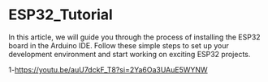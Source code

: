 # ESP32_Tutorial
In this article, we will guide you through the process of installing the ESP32 board in the Arduino IDE. Follow these simple steps to set up your development environment and start working on exciting ESP32 projects. 

1-https://youtu.be/auU7dckF_T8?si=2Ya6Oa3UAuE5WYNW
